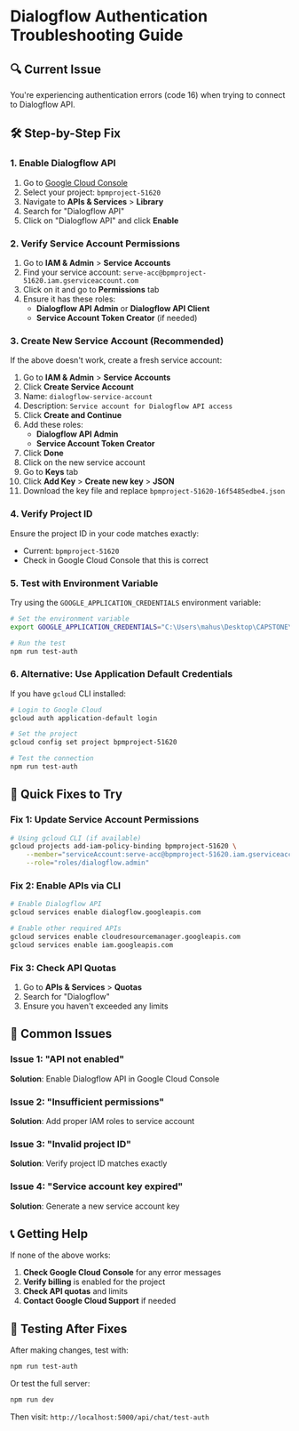 # Dialogflow Authentication Troubleshooting Guide

## 🔍 Current Issue
You're experiencing authentication errors (code 16) when trying to connect to Dialogflow API.

## 🛠️ Step-by-Step Fix

### 1. Enable Dialogflow API
1. Go to [Google Cloud Console](https://console.cloud.google.com/)
2. Select your project: `bpmproject-51620`
3. Navigate to **APIs & Services** > **Library**
4. Search for "Dialogflow API"
5. Click on "Dialogflow API" and click **Enable**

### 2. Verify Service Account Permissions
1. Go to **IAM & Admin** > **Service Accounts**
2. Find your service account: `serve-acc@bpmproject-51620.iam.gserviceaccount.com`
3. Click on it and go to **Permissions** tab
4. Ensure it has these roles:
   - **Dialogflow API Admin** or **Dialogflow API Client**
   - **Service Account Token Creator** (if needed)

### 3. Create New Service Account (Recommended)
If the above doesn't work, create a fresh service account:

1. Go to **IAM & Admin** > **Service Accounts**
2. Click **Create Service Account**
3. Name: `dialogflow-service-account`
4. Description: `Service account for Dialogflow API access`
5. Click **Create and Continue**
6. Add these roles:
   - **Dialogflow API Admin**
   - **Service Account Token Creator**
7. Click **Done**
8. Click on the new service account
9. Go to **Keys** tab
10. Click **Add Key** > **Create new key** > **JSON**
11. Download the key file and replace `bpmproject-51620-16f5485edbe4.json`

### 4. Verify Project ID
Ensure the project ID in your code matches exactly:
- Current: `bpmproject-51620`
- Check in Google Cloud Console that this is correct

### 5. Test with Environment Variable
Try using the `GOOGLE_APPLICATION_CREDENTIALS` environment variable:

```bash
# Set the environment variable
export GOOGLE_APPLICATION_CREDENTIALS="C:\Users\mahus\Desktop\CAPSTONE\GSM\api\bpmproject-51620-16f5485edbe4.json"

# Run the test
npm run test-auth
```

### 6. Alternative: Use Application Default Credentials
If you have `gcloud` CLI installed:

```bash
# Login to Google Cloud
gcloud auth application-default login

# Set the project
gcloud config set project bpmproject-51620

# Test the connection
npm run test-auth
```

## 🔧 Quick Fixes to Try

### Fix 1: Update Service Account Permissions
```bash
# Using gcloud CLI (if available)
gcloud projects add-iam-policy-binding bpmproject-51620 \
    --member="serviceAccount:serve-acc@bpmproject-51620.iam.gserviceaccount.com" \
    --role="roles/dialogflow.admin"
```

### Fix 2: Enable APIs via CLI
```bash
# Enable Dialogflow API
gcloud services enable dialogflow.googleapis.com

# Enable other required APIs
gcloud services enable cloudresourcemanager.googleapis.com
gcloud services enable iam.googleapis.com
```

### Fix 3: Check API Quotas
1. Go to **APIs & Services** > **Quotas**
2. Search for "Dialogflow"
3. Ensure you haven't exceeded any limits

## 🚨 Common Issues

### Issue 1: "API not enabled"
**Solution**: Enable Dialogflow API in Google Cloud Console

### Issue 2: "Insufficient permissions"
**Solution**: Add proper IAM roles to service account

### Issue 3: "Invalid project ID"
**Solution**: Verify project ID matches exactly

### Issue 4: "Service account key expired"
**Solution**: Generate a new service account key

## 📞 Getting Help

If none of the above works:

1. **Check Google Cloud Console** for any error messages
2. **Verify billing** is enabled for the project
3. **Check API quotas** and limits
4. **Contact Google Cloud Support** if needed

## 🔄 Testing After Fixes

After making changes, test with:

```bash
npm run test-auth
```

Or test the full server:

```bash
npm run dev
```

Then visit: `http://localhost:5000/api/chat/test-auth` 